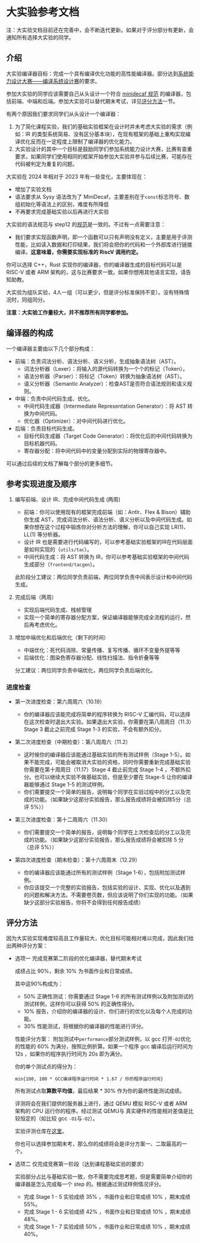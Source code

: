# 大实验参考文档

注：大实验文档目前还在完善中，会不断迭代更新。如果对于评分部分有更新，会通知所有选择大实验的同学。

## 介绍

大实验编译器目标：完成一个具有编译优化功能的高性能编译器。部分达到[系统能力设计大赛——编译系统设计赛](https://compiler.educg.net/#/index?TYPE=COM)的要求。

参加大实验的同学应该需要自己从头设计一个符合 [minidecaf 规范](../step12/spec.md) 的编译器，包括前端、中端和后端。参加大实验可以替代期末考试，详见[评分方法](#评分方法)一节。

有两个原因我们要求同学们从头设计一个编译器：
1. 为了简化课程实验，我们的基础实验框架在设计时并未考虑大实验的需求（例如：IR 的类型系统简易、没有区分基本块），在现有框架的基础上重构实现编译优化反而在一定程度上限制了编译器的优化能力。
2. 大实验设计的其中一个目标是鼓励同学们参加系统能力设计大赛，比赛有查重要求，如果同学们使用相同的框架开始参加大实验并参与后续比赛，可能存在代码被判定为重复的问题。

大实验在 2024 年相对于 2023 年有一些变化，主要体现在：
- 增加了实验文档
- 语法要求从 Sysy 语法改为了 MiniDecaf，主要差别在于`const`标志符号、数组初始化等语法上的区别，难度有所降低
- 不再要求完成基础实验以后再进行大实验

大实验的语法规范与 step12 的[规范](../step12/spec.md)是一致的。不过有一点需要注意：
- 我们要求实现函数声明，即一个函数可以只有声明没有定义，主要是用于评测性能，比如读入数据和打印结果，我们将会把你的代码和一个外部库进行链接编译。**这意味着，你需要实现标准的 RiscV 调用约定。**

你可以选择 C++，Rust 实现你的编译器，你的编译器生成的目标代码可以是 RISC-V 或者 ARM 架构的，这与比赛要求一致。如果你想用其他语言实现，请告知助教。

大实验为组队实验，4人一组（可以更少，但是评分标准保持不变）。没有特殊情况时，同组同分。

**注意：大实验工作量较大，并不推荐所有同学都参加。**

## 编译器的构成

一个编译器主要由以下几个部分构成：
- 前端：负责词法分析、语法分析、语义分析，生成抽象语法树（AST）。
    - 词法分析器（Lexer）：将输入的源代码转换为一个个的标记（Token）。
    - 语法分析器（Parser）：将标记（Token）转换为抽象语法树（AST）。
    - 语义分析器（Semantic Analyzer）：检查AST是否符合语法规则和语义规则。
- 中端：负责中间代码生成、优化。
    - 中间代码生成器（Intermediate Representation Generator）：将 AST 转换为中间代码。
    - 优化器（Optimizer）：对中间代码进行优化。
- 后端：负责目标代码生成。
    - 目标代码生成器（Target Code Generator）：将优化后的中间代码转换为目标机器代码。
    - 寄存器分配：将中间代码中的变量分配到实际的物理寄存器中。

可以通过后续的文档了解每个部分的更多细节。

## 参考实现进度及顺序

1. 编写前端、设计 IR、完成中间代码生成 (两周)
    - 前端：你可以使用现有的框架完成前端（如：Antlr、Flex & Bison）辅助你生成 AST，完成词法分析、语法分析、语义分析以及中间代码生成。如果你想在这个过程中锻炼你对分析方法的理解，你可以自己实现 LR(1)、LL(1) 等分析器。
    - 设计 IR 也是需要进行代码编写的，可以参考基础实验框架的IR在代码层面是如何实现的（`utils/tac`）。
    - 中间代码生成：将 AST 转换为 IR，你可以参考基础实验框架的中间代码生成部分（`frontend/tacgen`）。

    此阶段分工建议：两位同学负责前端，两位同学负责中间表示设计和中间代码生成。

2. 完成后端（两周）
    - 实现后端代码生成、栈帧管理
    - 实现一个简单的寄存器分配方案，保证编译器能够完成全流程的运行，然后再考虑优化。

3. 增加中端优化和后端优化（剩下的时间）
    - 中端优化：死代码消除、常量传播、复写传播、循环不变量外提等等
    - 后端优化：图染色寄存器分配、线性扫描法、指令折叠等等

    分工建议：两位同学负责中端优化，两位同学负责后端优化。

### 进度检查
- 第一次进度检查：第六周周六（10.19）
    - 你的编译器应该能完成将简单的程序转换为 RISC-V 汇编代码，可以选择在这次检查时退出大实验。如果退出大实验，你需要在第八周周日（11.3）Stage 3 截止之前完成 Stage 1-3 的实验，不会有额外扣分。

- 第二次进度检查（中期检查）：第八周周六（11.2）
    - 这时候你的编译器应该能通过基础实验的所有测试样例（Stage 1-5）。如果不能完成，可能会被取消大实验的资格，同时你需要重新完成基础实验你需要在第十周周日（11.17）Stage 4 截止前完成 Stage 1-4 ，不额外扣分。也可以继续大实验不做基础实验，但是至少要在 Stage-5 让你的编译器能够通过 Stage 1-5 的测试样例。
    - 你们需要提交一个简单的报告，说明每个同学在实验过程中的分工以及完成的功能。（如果缺少这部分实验报告，那么报告成绩将会被扣除5分（总评 5%））

- 第三次进度检查：第十二周周六（11.30）
    - 你们需要提交一个简单的报告，说明每个同学在上次检查后的分工以及完成的功能。（如果缺少这部分实验报告，那么报告成绩将会被扣除 5 分（总评 5%））

- 第四次进度检查（期末检查）：第十六周周末（12.29）
    - 你的编译器应该能通过所有的测试样例（Stage 1-6），包括附加测试样例。
    - 你应该提交一个完整的实验报告，包括实验的设计、实现、优化以及遇到的问题和解决方法。不需要卷页数，但应该说明了你们实现的功能。（如果缺少这部分实验报告，你将不会得到任何报告成绩）

## 评分方法

因为大实验实现难度较高且工作量较大，优化目标可能相对难以完成，因此我们给出两种评分方案：

- 选项一 完成竞赛第二阶段的优化编译器，替代期末考试
    
    成绩占比 90%，剩余 10% 为书面作业和日常成绩。
    
    其中这90%构成为：
    - 50% 正确性测试：你需要通过 Stage 1-6 的所有测试样例以及附加测试的测试样例，这样你可以获得 50% 的正确性得分。
    - 10% 报告，介绍你的编译器的设计、你们进行的优化以及每个人完成的功能。
    - 30% 性能测试，将根据你的编译器的性能进行评分。

    性能评分方案：
    附加测试中`performance`部分测试样例，以 gcc 打开`-O2`优化的性能的 60% 为满分，按照比例折算。如果一个程序 gcc 编译后运行时间为 12s ，如果你的程序执行时间为 20s 即为满分。

    你的单个测试点的得分为：
    ```
    min{100, 100 * GCC编译程序运行时间 * 1.67 / 你的程序运行时间}
    ```
    所有测试点取**算数平均值**，最后结果 * 30% 作为你的最终性能测试成绩。

    评测将会在我们提供的服务器上进行，通过 QEMU 模拟 RISC-V 或者 ARM 架构的 CPU 运行你的程序。经过测试 QEMU与 真实硬件的性能相对差值是比较恒定的（如比较 gcc `-O1`与`-O2`）。

    实验评测仓库在[这里](https://github.com/decaf-lang/minidecaf-additional-test)。

    你也可以选择参加期末考，那么你的成绩将会是评分方案一、二取最高的一个。

- 选项二 仅完成竞赛第一阶段（达到课程基础实验的要求）

    实验部分占比与基础实验一致，你不需要完成思考题，但是需要简单介绍你的编译器是怎么完成每一个 step 的。根据通过测试样例情况评分。

    - 完成 Stage 1 - 5 实验成绩 35% ，书面作业和日常成绩 10% ，期末成绩 55%。
    - 完成 Stage 1 - 6 实验成绩 42% ，书面作业和日常成绩 10% ，期末成绩 48%。
    - 完成 Stage 1 - 7 实验成绩 50% ，书面作业和日常成绩 10% ，期末成绩 40%。
